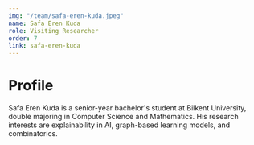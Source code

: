 ```yaml
---
img: "/team/safa-eren-kuda.jpeg"
name: Safa Eren Kuda
role: Visiting Researcher
order: 7
link: safa-eren-kuda
---
```


# Profile
Safa Eren Kuda is a senior-year bachelor's student at Bilkent University, double majoring in Computer Science and Mathematics. His research interests are explainability in AI, graph-based learning models, and combinatorics.